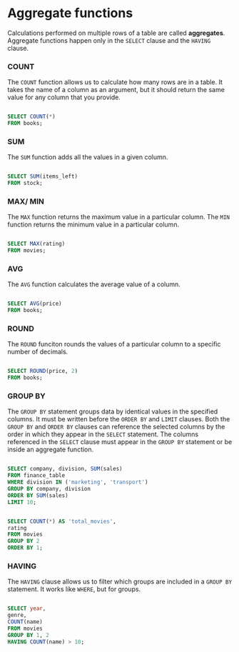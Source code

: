 # Aggregate functions

Calculations performed on multiple rows of a table are called **aggregates**. Aggregate functions happen only in the `SELECT` clause and the `HAVING` clause.

### COUNT
The `COUNT` function allows us to calculate how many rows are in a table. It takes the name of a column as an argument, but it should return the same value for any column that you provide.

```sql

SELECT COUNT(*)
FROM books;

```

### SUM
The `SUM` function adds all the values in a given column.

```sql

SELECT SUM(items_left)
FROM stock;

```

### MAX/ MIN
The `MAX` function returns the maximum value in a particular column. The `MIN` function returns the minimum value in a particular column.

```sql

SELECT MAX(rating)
FROM movies;

```

### AVG
The `AVG` function calculates the average value of a column.

```sql

SELECT AVG(price)
FROM books;

```

### ROUND
The `ROUND` funciton rounds the values of a particular column to a specific number of decimals.

```sql

SELECT ROUND(price, 2)
FROM books;

```

### GROUP BY
The `GROUP BY` statement groups data by identical values in the specified columns. It must be written before the `ORDER BY` and `LIMIT` clauses. Both the `GROUP BY` and `ORDER BY` clauses can reference the selected columns by the order in which they appear in the `SELECT` statement. The columns referenced in the `SELECT` clause must appear in the `GROUP BY` statement or be inside an aggregate function.

```sql

SELECT company, division, SUM(sales)
FROM finance_table
WHERE division IN ('marketing', 'transport')
GROUP BY company, division
ORDER BY SUM(sales)
LIMIT 10;

```

```sql

SELECT COUNT(*) AS 'total_movies',
rating
FROM movies
GROUP BY 2
ORDER BY 1;

```

### HAVING
The `HAVING` clause allows us to filter which groups are included in a `GROUP BY` statement. It works like `WHERE`, but for groups.

```sql

SELECT year,
genre,
COUNT(name)
FROM movies
GROUP BY 1, 2
HAVING COUNT(name) > 10;

```